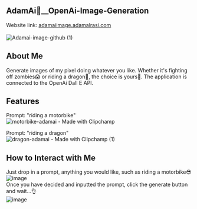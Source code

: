 ## AdamAi🤖__OpenAi-Image-Generation
Website link: [adamaiimage.adamalrasi.com](https://adamaiimage.adamalrasi.com/) <br> <br>
![Adamai-image-github (1)](https://github.com/adamalrasi/AdamAi__OpenAi-Image-Generator/assets/147779056/8ecaefa2-014d-4391-83ea-1a875b7b9336)

## About Me
Generate images of my pixel doing whatever you like. Whether it's fighting off zombies😱 or riding a dragon🐉, the choice is yours🙌. The application is connected to the OpenAi Dall E API.

## Features
Prompt: "riding a motorbike"<br>
![motorbike-adamai - Made with Clipchamp](https://github.com/adamalrasi/AdamAi__OpenAi-Image-Generator/assets/147779056/33e9fdcd-7ef8-41d2-a24a-1e35e9b32ec4)

Prompt: "riding a dragon"<br>
![dragon-adamai - Made with Clipchamp (1)](https://github.com/adamalrasi/AdamAi__OpenAi-Image-Generator/assets/147779056/a639651f-e8c9-4ab9-a01b-ed3a1a795b51)



## How to Interact with Me
Just drop in a prompt, anything you would like, such as riding a motorbike😎 <br>
![image](https://github.com/adamalrasi/AdamAi__OpenAi-Image-Generator/assets/147779056/8e2b44dc-bf48-48b3-a7c7-2b192e5780e5) <br>
Once you have decided and inputted the prompt, click the generate button and wait...👌 <br>
![image](https://github.com/adamalrasi/AdamAi__OpenAi-Image-Generator/assets/147779056/12b22cd7-5043-4be2-96ef-92a5c2a4f390)

